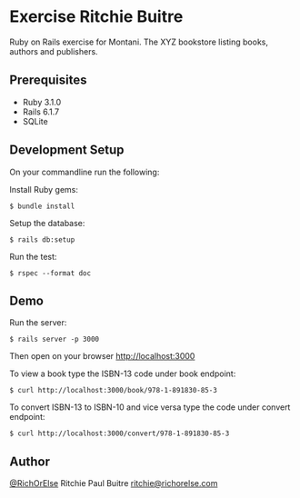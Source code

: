 # Exercise Ritchie Buitre

Ruby on Rails exercise for Montani.
The XYZ bookstore listing books, authors and publishers.

## Prerequisites

* Ruby 3.1.0
* Rails 6.1.7
* SQLite

## Development Setup

On your commandline run the following:

Install Ruby gems:

    $ bundle install

Setup the database:

    $ rails db:setup

Run the test:

    $ rspec --format doc

## Demo

Run the server:

    $ rails server -p 3000

Then open on your browser [http://localhost:3000](http://localhost:3000)

To view a book type the ISBN-13 code under book endpoint:

    $ curl http://localhost:3000/book/978-1-891830-85-3

To convert ISBN-13 to ISBN-10 and vice versa type the code under convert endpoint:

    $ curl http://localhost:3000/convert/978-1-891830-85-3

## Author

[@RichOrElse](github.com/richorelse) Ritchie Paul Buitre <ritchie@richorelse.com>
